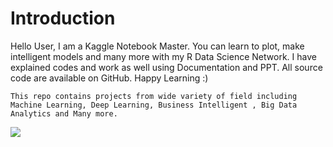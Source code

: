  # Introduction
Hello User,
I am a Kaggle Notebook Master. You can learn to plot, make intelligent models and many more with my R Data Science Network. I have explained codes and work as well using Documentation and PPT. All source code are available on GitHub. Happy Learning :)

`This repo contains projects from wide variety of field including Machine Learning, Deep Learning, Business Intelligent , Big Data Analytics and Many more.`

![](https://defouranalytics.com/resources/images/training/r-tool-1.jpg)
